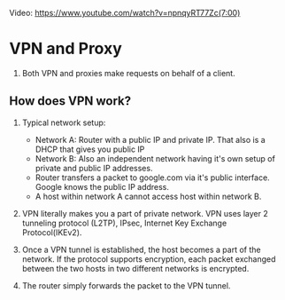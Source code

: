 Video: https://www.youtube.com/watch?v=npnqyRT77Zc(7:00)

# VPN and Proxy

1. Both VPN and proxies make requests on behalf of a client.

## How does VPN work?

1. Typical network setup: 
    - Network A: Router with a public IP and private IP. That also is a DHCP that gives you public IP
    - Network B: Also an independent network having it's own setup of private and public IP addresses.
    - Router transfers a packet to google.com via it's public interface. Google knows the public IP address.
    - A host within network A cannot access host within network B.

2. VPN literally makes you a part of private network. VPN uses layer 2 tunneling protocol (L2TP), IPsec, Internet Key Exchange Protocol(IKEv2). 
3. Once a VPN tunnel is established, the host becomes a part of the network. If the protocol supports encryption, each packet exchanged between the two hosts in two different networks is encrypted. 
4. The router simply forwards the packet to the VPN tunnel.
